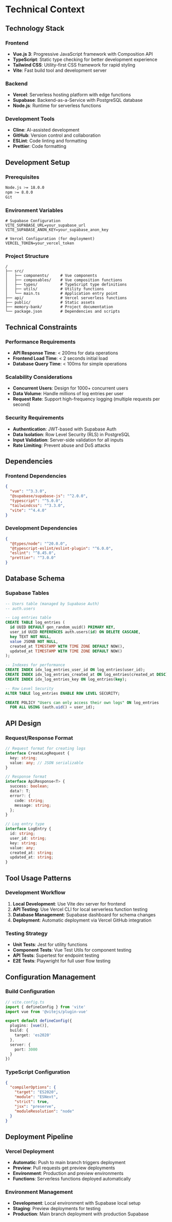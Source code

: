 # Technical Context

## Technology Stack

### Frontend
- **Vue.js 3**: Progressive JavaScript framework with Composition API
- **TypeScript**: Static type checking for better development experience
- **Tailwind CSS**: Utility-first CSS framework for rapid styling
- **Vite**: Fast build tool and development server

### Backend
- **Vercel**: Serverless hosting platform with edge functions
- **Supabase**: Backend-as-a-Service with PostgreSQL database
- **Node.js**: Runtime for serverless functions

### Development Tools
- **Cline**: AI-assisted development
- **GitHub**: Version control and collaboration
- **ESLint**: Code linting and formatting
- **Prettier**: Code formatting

## Development Setup

### Prerequisites
```bash
Node.js >= 18.0.0
npm >= 8.0.0
Git
```

### Environment Variables
```env
# Supabase Configuration
VITE_SUPABASE_URL=your_supabase_url
VITE_SUPABASE_ANON_KEY=your_supabase_anon_key

# Vercel Configuration (for deployment)
VERCEL_TOKEN=your_vercel_token
```

### Project Structure
```
/
├── src/
│   ├── components/     # Vue components
│   ├── composables/    # Vue composition functions
│   ├── types/          # TypeScript type definitions
│   ├── utils/          # Utility functions
│   └── main.ts         # Application entry point
├── api/                # Vercel serverless functions
├── public/             # Static assets
├── memory-bank/        # Project documentation
└── package.json        # Dependencies and scripts
```

## Technical Constraints

### Performance Requirements
- **API Response Time**: < 200ms for data operations
- **Frontend Load Time**: < 2 seconds initial load
- **Database Query Time**: < 100ms for simple operations

### Scalability Considerations
- **Concurrent Users**: Design for 1000+ concurrent users
- **Data Volume**: Handle millions of log entries per user
- **Request Rate**: Support high-frequency logging (multiple requests per second)

### Security Requirements
- **Authentication**: JWT-based with Supabase Auth
- **Data Isolation**: Row Level Security (RLS) in PostgreSQL
- **Input Validation**: Server-side validation for all inputs
- **Rate Limiting**: Prevent abuse and DoS attacks

## Dependencies

### Frontend Dependencies
```json
{
  "vue": "^3.3.0",
  "@supabase/supabase-js": "^2.0.0",
  "typescript": "^5.0.0",
  "tailwindcss": "^3.3.0",
  "vite": "^4.4.0"
}
```

### Development Dependencies
```json
{
  "@types/node": "^20.0.0",
  "@typescript-eslint/eslint-plugin": "^6.0.0",
  "eslint": "^8.45.0",
  "prettier": "^3.0.0"
}
```

## Database Schema

### Supabase Tables
```sql
-- Users table (managed by Supabase Auth)
-- auth.users

-- Log entries table
CREATE TABLE log_entries (
  id UUID DEFAULT gen_random_uuid() PRIMARY KEY,
  user_id UUID REFERENCES auth.users(id) ON DELETE CASCADE,
  key TEXT NOT NULL,
  value JSONB NOT NULL,
  created_at TIMESTAMP WITH TIME ZONE DEFAULT NOW(),
  updated_at TIMESTAMP WITH TIME ZONE DEFAULT NOW()
);

-- Indexes for performance
CREATE INDEX idx_log_entries_user_id ON log_entries(user_id);
CREATE INDEX idx_log_entries_created_at ON log_entries(created_at DESC);
CREATE INDEX idx_log_entries_key ON log_entries(key);

-- Row Level Security
ALTER TABLE log_entries ENABLE ROW LEVEL SECURITY;

CREATE POLICY "Users can only access their own logs" ON log_entries
  FOR ALL USING (auth.uid() = user_id);
```

## API Design

### Request/Response Format
```typescript
// Request format for creating logs
interface CreateLogRequest {
  key: string;
  value: any; // JSON serializable
}

// Response format
interface ApiResponse<T> {
  success: boolean;
  data?: T;
  error?: {
    code: string;
    message: string;
  };
}

// Log entry type
interface LogEntry {
  id: string;
  user_id: string;
  key: string;
  value: any;
  created_at: string;
  updated_at: string;
}
```

## Tool Usage Patterns

### Development Workflow
1. **Local Development**: Use Vite dev server for frontend
2. **API Testing**: Use Vercel CLI for local serverless function testing
3. **Database Management**: Supabase dashboard for schema changes
4. **Deployment**: Automatic deployment via Vercel GitHub integration

### Testing Strategy
- **Unit Tests**: Jest for utility functions
- **Component Tests**: Vue Test Utils for component testing
- **API Tests**: Supertest for endpoint testing
- **E2E Tests**: Playwright for full user flow testing

## Configuration Management

### Build Configuration
```typescript
// vite.config.ts
import { defineConfig } from 'vite'
import vue from '@vitejs/plugin-vue'

export default defineConfig({
  plugins: [vue()],
  build: {
    target: 'es2020'
  },
  server: {
    port: 3000
  }
})
```

### TypeScript Configuration
```json
{
  "compilerOptions": {
    "target": "ES2020",
    "module": "ESNext",
    "strict": true,
    "jsx": "preserve",
    "moduleResolution": "node"
  }
}
```

## Deployment Pipeline

### Vercel Deployment
- **Automatic**: Push to main branch triggers deployment
- **Preview**: Pull requests get preview deployments
- **Environment**: Production and preview environments
- **Functions**: Serverless functions deployed automatically

### Environment Management
- **Development**: Local environment with Supabase local setup
- **Staging**: Preview deployments for testing
- **Production**: Main branch deployment with production Supabase
